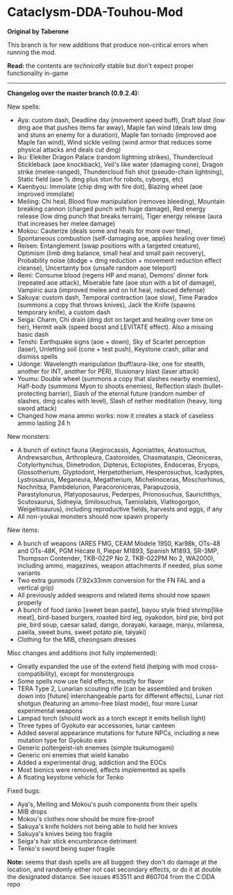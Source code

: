 # Cataclysm-DDA-Touhou-Mod
**Original by Taberone**

This branch is for new additions that produce non-critical errors when running the mod.

**Read:** the contents are *technically* stable but don't expect proper functionality in-game

----

**Changelog over the master branch (0.9.2.4):**

New spells:
* Aya: custom dash, Deadline day (movement speed buff), Draft blast (low dmg aoe that pushes items far away), Maple fan wind (deals low dmg and stuns an enemy for a duration), Maple fan tornado (improved aoe Maple fan wind), Wind sickle veiling (wind armor that reduces some physical attacks and deals cut dmg)
* Iku: Elekiter Dragon Palace (random lightning strikes), Thundercloud Stickleback (aoe knockback), Veil's like water (damaging cone), Dragon strike (melee-ranged), Thundercloud fish shot (pseudo-chain lightning), Static field (aoe % dmg plus stun for robots, cyborgs, etc)
* Kaenbyou: Immolate (chip dmg with fire dot), Blazing wheel (aoe improved immolate)
* Meiling: Chi heal, Blood flow manipulation (removes bleeding), Mountain breaking cannon (charged punch with huge damage), Red energy release (low dmg punch that breaks terrain), Tiger energy release (aura that increases her melee damage)
* Mokou: Cauterize (deals some and heals for more over time), Spontaneous combustion (self-damaging aoe, applies healing over time)
* Reisen: Entanglement (swap positions with a targeted creature), Optimism (limb dmg balance, small heal and small pain recovery), Probability noise (dodge + dmg reduction + movement reduction effect cleanse), Uncertainty box (unsafe random aoe teleport)
* Remi: Consume blood (regens HP and mana), Demons' dinner fork (repeated aoe attack), Miserable fate (aoe stun with a bit of damage), Vampiric aura (improved melee and on hit heal, reduced defense)
* Sakuya: custom dash, Temporal contraction (aoe slow), Time Paradox (summons a copy that throws knives), Jack the Knife (spawns temporary knife), a custom dash
* Seiga: Charm, Chi drain (dmg dot on target and healing over time on her), Hermit walk (speed boost and LEVITATE effect). Also a missing basic dash
* Tenshi: Earthquake signs (aoe + down), Sky of Scarlet perception (laser), Unletting soil (cone + test push), Keystone crash, pillar and dismiss spells
* Udonge: Wavelength manipulation (buff/aura-like, one for stealth, another for INT, another for PER), Illusionary blast (laser attack)
* Youmu: Double wheel (summons a copy that slashes nearby enemies), Half-body (summons Myon to shoots enemies), Reflection slash (bullet-protecting barrier), Slash of the eternal future (random number of slashes, dmg scales with level), Slash of nether meditation (heavy, long sword attack)
* Changed how mana ammo works: now it creates a stack of caseless ammo lasting 24 h


New monsters:
* A bunch of extinct fauna (Aegirocassis, Agoniatites, Anatosuchus, Andrewsarchus, Arthropleura, Castoroides, Chasmataspis, Cleoniceras, Cotylorhynchus, Dimetrodon, Dipterus, Ectopistes, Endoceras, Eryops, Glossotherium, Glyptodont, Herpetotherium, Hesperosuchus, Icadyptes, Lystrosaurus, Meganeura, Megatherium, Michelinoceras, Moschorhinus, Nochnitsa, Pambdelurion, Paracoroniceras, Parapuzosia, Parastylonurus, Platyoposaurus, Pederpes, Prionosuchus, Saurichthys, Scutosaurus, Sidneyia, Smilosuchus, Taeniolabis, Viatkogorgon, Weigeltisaurus), including reproductive fields, harvests and eggs, if any
* All non-youkai monsters should now spawn properly


New items:
* A bunch of weapons (ARES FMG, CEAM Mòdele 1950, Kar98k, OTs-48 and OTs-48K, PGM Hécate II, Pieper M1893, Spanish M1893, SR-3MP, Thompson Contender, TKB-022P No 2, TKB-022PM No 2, WA2000), including ammo, magazines, weapon attachments if needed, plus some variants
* Two extra gunmods (7.92x33mm conversion for the FN FAL and a vertical grip)
* All previously added weapons and related items should now spawn properly
* A bunch of food (anko [sweet bean paste], bayou style fried shrimp[like meat], bird-based burgers, roasted bird leg, oyakodon, bird pie, bird pot pie, bird soup, caesar salad, dango, dorayaki, karaage, manju, milanesa, paella, sweet buns, sweet potato pie, taiyaki)
* Clothing for the MIB, cheongsam dresses


Misc changes and additions (not fully implemented):
* Greatly expanded the use of the extend field (helping with mod cross-compatibility), except for monstergroups
* Some spells now use field effects, mostly for flavor
* TERA Type 2, Lunarian scouting rifle (can be assembled and broken down into [future] interchangeable parts for different effects), Lunar riot shotgun (featuring an ammo-free blast mode), four more Lunar experimental weapons
* Lampad torch (should work as a torch except it emits hellish light)
* Three types of Gyokuto ear accessories, lunar canteen
* Added several appearance mutations for future NPCs, including a new mutation type for Gyokuto ears
* Generic poltergeist-ish enemies (simple tsukumogami)
* Generic oni enemies that wield kanabo
* Added a experimental drug, addiction and the EOCs
* Most bionics were removed, effects implemented as spells
* A floating keystone vehicle for Tenko


Fixed bugs:
* Aya's, Meiling and Mokou's push components from their spells
* MIB drops
* Mokou's clothes now should be more fire-proof
* Sakuya's knife holders not being able to hold her knives
* Sakuya's knives being too fragile
* Seiga's hair stick encumbrance detriment
* Tenko's sword being super fragile


**Note:** seems that dash spells are all bugged: they don't do damage at the location, and randomly either not cast secondary effects, or do it at double the designated distance. See issues #53511 and #60704 from the C:DDA repo
